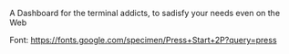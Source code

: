 A Dashboard for the terminal addicts, to sadisfy your needs even on the Web

Font: https://fonts.google.com/specimen/Press+Start+2P?query=press
